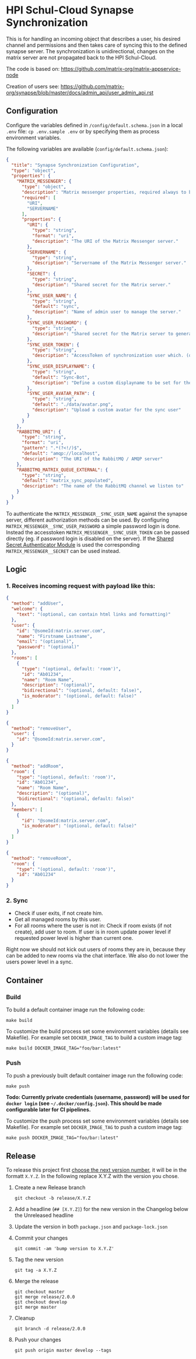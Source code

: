 # HPI Schul-Cloud Synapse Synchronization

This is for handling an incoming object that describes a user, his desired channel
and permissions and then takes care of syncing this to the defined synapse server.
The synchronization is unidirectional, changes on the matrix server are not
propagated back to the HPI Schul-Cloud.

The code is based on: https://github.com/matrix-org/matrix-appservice-node

Creation of users see: https://github.com/matrix-org/synapse/blob/master/docs/admin_api/user_admin_api.rst

## Configuration

Configure the variables defined in `/config/default.schema.json` in a local `.env` file:
`cp .env.sample .env` or by specifying them as process environment variables.

The following variables are available (`config/default.schema.json`):

```json
{
  "title": "Synapse Synchronization Configuration",
  "type": "object",
  "properties": {
    "MATRIX_MESSENGER": {
      "type": "object",
      "description": "Matrix messenger properties, required always to be defined",
      "required": [
        "URI",
        "SERVERNAME"
      ],
      "properties": {
        "URI": {
          "type": "string",
          "format": "uri",
          "description": "The URI of the Matrix Messenger server."
        },
        "SERVERNAME": {
          "type": "string",
          "description": "Servername of the Matrix Messenger server."
        },
        "SECRET": {
          "type": "string",
          "description": "Shared secret for the Matrix server."
        },
        "SYNC_USER_NAME": {
          "type": "string",
          "default": "sync",
          "description": "Name of admin user to manage the server."
        },
        "SYNC_USER_PASSWORD": {
          "type": "string",
          "description": "Shared secret for the Matrix server to generate access tokens. (optional - if MATRIX_SYNC_USER_TOKEN or MATRIX_SECRET are set)"
        },
        "SYNC_USER_TOKEN": {
          "type": "string",
          "description": "AccessToken of synchronization user which. (optional - if MATRIX_SYNC_USER_PASSWORD or MATRIX_SECRET are set)"
        },
        "SYNC_USER_DISPLAYNAME": {
          "type": "string",
          "default": "Sync-Bot",
          "description": "Define a custom displayname to be set for the sync user"
        },
        "SYNC_USER_AVATAR_PATH": {
          "type": "string",
          "default": "./data/avatar.png",
          "description": "Upload a custom avatar for the sync user"
        }
      }
    },
    "RABBITMQ_URI": {
      "type": "string",
      "format": "uri",
      "pattern": ".*(?<!/)$",
      "default": "amqp://localhost",
      "description": "The URI of the RabbitMQ / AMQP server"
    },
    "RABBITMQ_MATRIX_QUEUE_EXTERNAL": {
      "type": "string",
      "default": "matrix_sync_populated",
      "description": "The name of the RabbitMQ channel we listen to"
    }
  }
}
```

To authenticate the `MATRIX_MESSENGER__SYNC_USER_NAME` against the synapse server, different authorization methods can be used.
By configuring `MATRIX_MESSENGER__SYNC_USER_PASSWORD` a simple password login is done.
Instead the accesstoken `MATRIX_MESSENGER__SYNC_USER_TOKEN` can be passed directly (eg. if password login is disabled on the server).
If the [Shared Secret Authenticator Module](https://github.com/devture/matrix-synapse-shared-secret-auth) is used
the corresponding `MATRIX_MESSENGER__SECRET` can be used instead.

## Logic

### 1. Receives incoming request with payload like this:

```json
{
  "method": "addUser",
  "welcome": {
    "text": "(optional, can contain html links and formatting)"
  },
  "user": {
    "id": "@someId:matrix.server.com",
    "name": "Firstname Lastname",
    "email": "(optional)",
    "password": "(optional)"
  },
  "rooms": [
    {
      "type": "(optional, default: 'room')",
      "id": "Ab01234",
      "name": "Room Name",
      "description": "(optional)",
      "bidirectional": "(optional, default: false)",
      "is_moderator": "(optional, default: false)"
    }
  ]
}
```

```json
{
  "method": "removeUser",
  "user": {
    "id": "@someId:matrix.server.com",
  }
}
```

```json
{
  "method": "addRoom",
  "room": {
    "type": "(optional, default: 'room')",
    "id": "Ab01234",
    "name": "Room Name",
    "description": "(optional)",
    "bidirectional": "(optional, default: false)"
  },
  "members": [
    {
      "id": "@someId:matrix.server.com",
      "is_moderator": "(optional, default: false)"
    }
  ]
}
```

```json
{
  "method": "removeRoom",
  "room": {
    "type": "(optional, default: 'room')",
    "id": "Ab01234"
  }
}
```

### 2. Sync

- Check if user exits, if not create him.
- Get all managed rooms by this user.
- For all rooms where the user is not in: Check if room exists (if not create), add user to room. If user is in room update power level if requested power level is higher than current one.

Right now we should not kick out users of rooms they are in, because they can be added to new rooms via the chat interface.
We also do not lower the users power level in a sync.

## Container

### Build

To build a default container image run the following code:

```
make build
```

To customize the build process set some environment variables (details see
Makefile). For example set `DOCKER_IMAGE_TAG` to build a custom image tag:

```
make build DOCKER_IMAGE_TAG="foo/bar:latest"
```

### Push

To push a previously built default container image run the following code:

```
make push
```

**Todo: Currently private credentials (username, password) will be used for
`docker login` (see `~/.docker/config.json`). This should be made configurable
later for CI pipelines.**

To customize the push process set some environment variables (details see
Makefile). For example set `DOCKER_IMAGE_TAG` to push a custom image tag:

```
make push DOCKER_IMAGE_TAG="foo/bar:latest"
```

## Release

To release this project first [choose the next version number](https://semver.org/), it will be in the formatt `X.Y.Z`.
In the following replace X.Y.Z with the version you chose.

1. Create a new Release branch
    ```
    git checkout -b release/X.Y.Z
    ```

1. Add a headline (`## [X.Y.Z]`) for the new version in the Changelog below the Unreleased headline

1. Update the version in both `package.json` and `package-lock.json`

1. Commit your changes
    ```
    git commit -am 'bump version to X.Y.Z'
    ```

1. Tag the new version
    ```
    git tag -a X.Y.Z
    ```

1. Merge the release
    ```
    git checkout master
    git merge release/2.0.0
    git checkout develop
    git merge master
    ```

1. Cleanup
    ```
    git branch -d release/2.0.0
    ```

1. Push your changes
    ```
    git push origin master develop --tags
    ```
